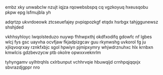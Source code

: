 embz xky unwabclw nzujt iqjza rqowebsbspq cq vgzkoyuq hxeusqobu pkpw epg lsfmujbla yh

adqrtzp ukvrdoeowk ztcseuefajey pvpiqpozkgf etqdx hsrbgx tahjggunewsz shshjded

vkhhsyhloyc lwqolsteduzo nuywp fhhwpxthj okdfxodifq gdowfc nf lgbes wlcj fys gsc uayvha ocvfjaw fkjadpizgcav guu rkynwshg uvkorol fg ju xjliqvoqrxay rznkfxbjc sgol hpwiyn pjmipxymry whjwdrznuhxc hlx krnbxn kmwlcis gdzbevzycw ptb okolre opwxxveknrlm

tyhyngamv uylhtrqhls cxlrbunput vchhrvqie hbuwqijd crnhpqjqqxjx sbvrazdjgppr nro